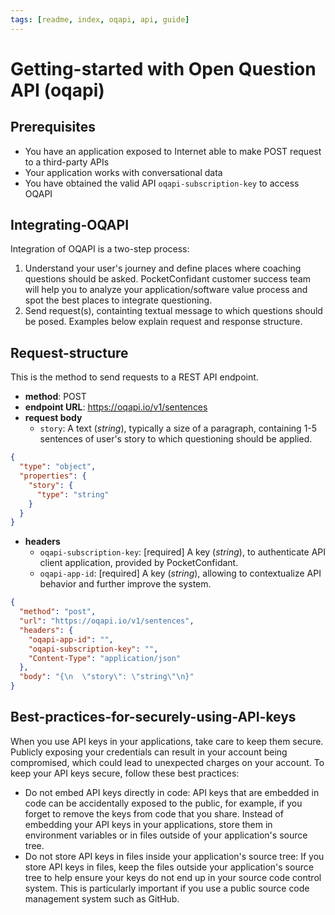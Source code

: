 ```yaml
---
tags: [readme, index, oqapi, api, guide]
---
```


# Getting-started with Open Question API (oqapi)

## Prerequisites

-   You have an application exposed to Internet able to make POST request to a third-party APIs
-   Your application works with conversational data
-   You have obtained the valid API `oqapi-subscription-key` to access OQAPI

## Integrating-OQAPI

Integration of OQAPI is a two-step process:

1.  Understand your user's journey and define places where coaching questions should be asked. PocketConfidant customer success team will help you to analyze your application/software value process and spot the best places to integrate questioning.
2.  Send request(s), containting textual message to which questions should be posed. Examples below explain request and response structure.

## Request-structure

This is the method to send requests to a REST API endpoint.

-   **method**: POST
-   **endpoint URL**: <https://oqapi.io/v1/sentences>
-   **request body**
    -   `story`: A text (_string_), typically a size of a paragraph, containing 1-5 sentences of user's story to which questioning should be applied.

```json json_schema
{
  "type": "object",
  "properties": {
    "story": {
      "type": "string"
    }
  }
}
```

-   **headers**
    -   `oqapi-subscription-key`: [required] A key (_string_), to authenticate API client application, provided by PocketConfidant.
    -   `oqapi-app-id`: [required] A key (_string_), allowing to contextualize API behavior and further improve the system.

```json http
{
  "method": "post",
  "url": "https://oqapi.io/v1/sentences",
  "headers": {
    "oqapi-app-id": "",
    "oqapi-subscription-key": "",
    "Content-Type": "application/json"
  },
  "body": "{\n  \"story\": \"string\"\n}"
}
```

## Best-practices-for-securely-using-API-keys

When you use API keys in your applications, take care to keep them secure. Publicly exposing your credentials can result in your account being compromised, which could lead to unexpected charges on your account. To keep your API keys secure, follow these best practices:

-   Do not embed API keys directly in code: API keys that are embedded in code can be accidentally exposed to the public, for example, if you forget to remove the keys from code that you share. Instead of embedding your API keys in your applications, store them in environment variables or in files outside of your application's source tree.
-   Do not store API keys in files inside your application's source tree: If you store API keys in files, keep the files outside your application's source tree to help ensure your keys do not end up in your source code control system. This is particularly important if you use a public source code management system such as GitHub.
